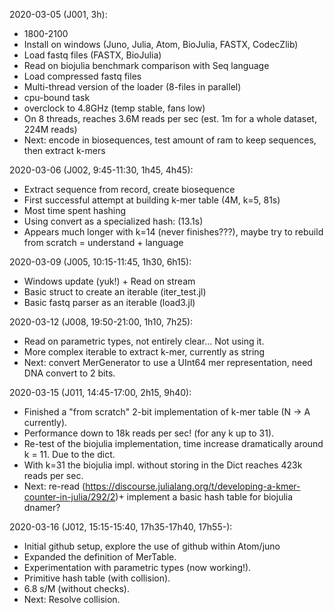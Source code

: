2020-03-05 (J001, 3h):
* 1800-2100
* Install on windows (Juno, Julia, Atom, BioJulia, FASTX, CodecZlib)
* Load fastq files (FASTX, BioJulia)
* Read on biojulia benchmark comparison with Seq language
* Load compressed fastq files
* Multi-thread version of the loader (8-files in parallel)
* cpu-bound task
* overclock to 4.8GHz (temp stable, fans low)
* On 8 threads, reaches 3.6M reads per sec (est. 1m for a whole dataset, 224M reads)
* Next: encode in biosequences, test amount of ram to keep sequences, then extract k-mers

2020-03-06 (J002, 9:45-11:30, 1h45, 4h45):
* Extract sequence from record, create biosequence
* First successful attempt at building k-mer table (4M, k=5, 81s)
* Most time spent hashing
* Using convert as a specialized hash: (13.1s)
* Appears much longer with k=14 (never finishes???), maybe try to rebuild from scratch = understand + language

2020-03-09 (J005, 10:15-11:45, 1h30, 6h15):
* Windows update (yuk!) + Read on stream
* Basic struct to create an iterable (iter_test.jl)
* Basic fastq parser as an iterable (load3.jl)

2020-03-12 (J008, 19:50-21:00, 1h10, 7h25):
* Read on parametric types, not entirely clear... Not using it.
* More complex iterable to extract k-mer, currently as string
* Next: convert MerGenerator to use a UInt64 mer representation, need DNA convert to 2 bits.

2020-03-15 (J011, 14:45-17:00, 2h15, 9h40):
* Finished a "from scratch" 2-bit implementation of k-mer table (N -> A currently).
* Performance down to 18k reads per sec! (for any k up to 31).
* Re-test of the biojulia implementation, time increase dramatically around k = 11. Due to the dict.
* With k=31 the biojulia impl. without storing in the Dict reaches 423k reads per sec.
* Next: re-read (https://discourse.julialang.org/t/developing-a-kmer-counter-in-julia/292/2)+
  implement a basic hash table for biojulia dnamer?

2020-03-16 (J012, 15:15-15:40, 17h35-17h40, 17h55-):
* Initial github setup, explore the use of github within Atom/juno
* Expanded the definition of MerTable.
* Experimentation with parametric types (now working!).
* Primitive hash table (with collision).
* 6.8 s/M (without checks).
* Next: Resolve collision.
